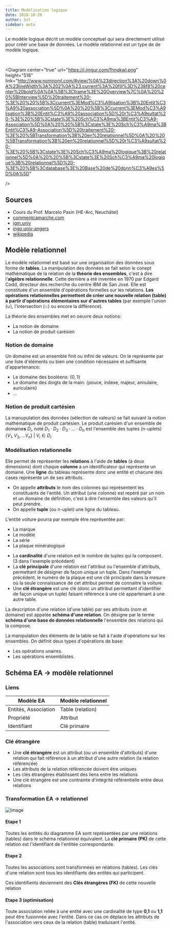 ```yaml
---
title: Modélisation logique
date: 2018-10-26
author: Sol
sidebar: auto
---
```


Le modèle logique décrit un modèle conceptuel qui sera directement utilisé pour créér une base de données. Le modèle relationnel est un type de de modèle logique.

<br>

<Diagram 
    center="true" 
    url="https://i.imgur.com/fhnqkwl.png"
    height="518"
    link="http://www.nomnoml.com/#view/%0A%23direction%3A%20down%0A%23lineWidth%3A%202%0A%23.current%3A%20fill%3D%238f8%20center%20bold%0A%0A%5B%3Cframe%3E%20Overview%7C%0A%20%20%5BInterview%5D%20traitement%20-%3E%20%20%5B%3Ccurrent%3EMod%C3%A9lisation%3B%20Entit%C3%A9%20association%5D%0A%20%20%5B%3Ccurrent%3EMod%C3%A9lisation%3B%20Entit%C3%A9%20association%5D%20r%C3%A9sultat%20-%3E%20%5B%3Cstate%3E%20Sch%C3%A9ma%3BEntit%C3%A9-Association%5D%0A%20%20%5B%3Cstate%3E%20Sch%C3%A9ma%3BEntit%C3%A9-Association%5D%20traitement%20-%3E%20%5BTransformation%3B%20en%20relationnel%5D%0A%20%20%5BTransformation%3B%20en%20relationnel%5D%20r%C3%A9sultat%20-%3E%20%5B%3Cstate%3E%20Sch%C3%A9ma%20logique%3B%20relationnel%5D%0A%20%20%5B%3Cstate%3E%20Sch%C3%A9ma%20logique%3B%20relationnel%5D%20-%3E%20%5B%3Cdatabase%3E%20Base%20de%20donn%C3%A9es%5D%0A%5D"

/>

## Sources

* Cours du Prof. Marcelo Pasin (HE-Arc, Neuchâtel)
* [commentcamarche.com](https://www.commentcamarche.com/contents/1013-le-modele-relationnel)
* [igm.univ](http://www-igm.univ-mlv.fr/~cdavid/fr/cours/2015-bdL2/cours2.pdf)
* [ingo.univ-angers](http://www.info.univ-angers.fr/~gh/Pluripass/Db/ea.pdf)
* [wikipedia](https://wikipedia.com)

## Modèle relationnel

Le modèle relationnel est basé sur une organisation des données sous forme de **tables**. La manipulation des données se fait selon le conept mathématique de la relation de la **théorie des ensembles**, c'est à dire l'**algèbre relationnelle**. Cette dernière a été inventée en 1970 par Edgard Codd, directeur des recherche du centre IBM de San José. Elle est constituée d'un ensemble d'opérations formelles sur les relations. **Les opérations relationnelles permettent de créer une nouvelle relation (table) à partir d'opérations élémentaires sur d'autres tables** (par exemple l'union ($\cup$), l'intersection ($\cap$) ou encore la différence).

La théorie des ensembles met en oeuvre deux notions:
* La notion de domaine
* La notion de produit carésien


### Notion de domaine

Un domaine est un ensemble finit ou infini de valeurs. On le représente par une liste d'éléments ou bien une condition nécessaire et suffisante d'appartenance:
* Le domaine des booléens: $\{0, 1\}$
* Le domaine des doigts de la main: $\{$pouce, indexe, majeur, annulaire, auriculaire$\}$
* ...

### Notion de produit cartésien
La manupulation des données (sélection de valeurs) se fait suivant la notion mathématique de produit cartésien. Le produit carésien d'un ensemble de domaine**s** $D_i$, noté $D_1 \cdot D_2 \cdot D_3 \cdot ... \cdot D_n$ est l'ensemble des tuples (n-uplets) $\{V_1, V_2, ... V_n\}\; | \; V_i \in D_i$ 

### Modélisation relationnelle
Elle permet de représenter les **relations** à l'aide de **tables** (à deux dimensions) dont chaque **colonne** a un identificateur qui représente un domaine. Une **ligne** du tableau représente donc une entité et chacune des cases représente un de ses attributs.

* On appelle **attributs** le nom des colonnes qui représentent les constituants de l'entité. Un attribut (une colonne) est repéré par un nom et un domaine de définition, c'est à dire l'ensemble des valeurs qu'il peut prendre. 
* On appelle **tuple** (ou n-uplet) une ligne du tableau.

L'entité voiture pourra par exemple être représentée par:
* La marque
* Le modèle
* La série
* La plaque minéralogique

<Media
    src="https://i.imgur.com/YgJfwVJ.png"
    center="true"
    width=450
/>

* La **cardinalité** d'une relation est le nombre de tuples qui la composent. (3 dans l'exemple précédent)
* La **clé principale** d'une relation est l'attribut ou l'ensemble d'attributs, permettant de désigner de façon unique un tuple. Dans l'exemple précédent, le numéro de la plaque est une clé principale dans la mesure où la seule connaissance de cet attribut permet de connaitre la voiture.
* Une **clé étrangère** est une clé (donc un attribut permettant d'identifier de façon unique un tuple) faisant référence à une clé appartenant à une autre table.

La description d'une relation (d'une table) par ses attributs (nom et domaine) est appelée **schéma d'une relation**. On désigne par le terme **schéma d'une base de données relationnelle** l'ensemble des relations qui la compose.

La manipulation des éléments de la table se fait à l'aide d'opérations sur les ensembles. On définit deux types d'opérations de base:
* Les opérations unaires.
* Les opérations ensemblistes.




## Schéma EA → modèle relationnel

### Liens

| Modèle EA            | Modèle relationnel |
|----------------------|--------------------|
| Entités, Association | Table (relation)   |
| Propriété            | Attribut           |
| Identifiant          | Clé primaire       |

### Clé étrangère

* Une **clé étrangère** est un attribut (ou un ensemble d'attributs) d'une relation qui fait référence à un attribut d'une autre relation (la relation référencée)
* Les attributs de la relation référencée doivent être uniques
* Les clés étrangères établissent des liens entre les relations
* Une clé étrangère est une contrainte d'intégrité référentielle entre deux relations

### Transformation EA → relationnel


![Image](https://i.imgur.com/fPRD9vw.png)



#### Etape 1

Toutes les entités du diagramme EA sont représentées par une relations (tables) dans le schéma relationnel équivalent. La **clé primaire (PK)** de cette relation est l'identifiant de l'entitée correspondante.

#### Etape 2

Toutes les associations sont transformées en relations (tables). Les clés d'une relation sont tous les identifiants des entités qui participent.

<Container type="info">

Ces identifients deviennent des **Clés étrangères (FK)** de cette nouvelle relation

</Container>

#### Etape 3 (optimisation)

Toute association reliée à une entité avec une cardinalité de type **0,1** ou **1,1** peut être fusionnée avec l'entité. Dans ce cas on déplace les attributs de l'association vers ceux de la relation (table) traduisant l'entité.
